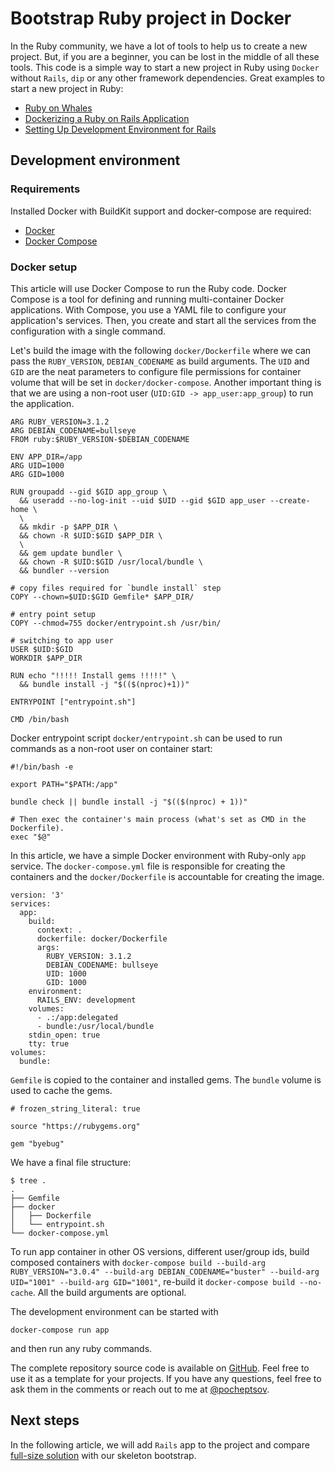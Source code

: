 # Bootstrap Ruby project in Docker

In the Ruby community, we have a lot of tools to help us to create a new project. But, if you are a beginner, you can be lost in the middle of all these tools. This code is a simple way to start a new project in Ruby using `Docker` without `Rails`, `dip` or any other framework dependencies.
Great examples to start a new project in Ruby:
 - [Ruby on Whales](https://evilmartians.com/chronicles/ruby-on-whales-docker-for-ruby-rails-development)
 - [Dockerizing a Ruby on Rails Application](https://semaphoreci.com/community/tutorials/dockerizing-a-ruby-on-rails-application)
 - [Setting Up Development Environment for Rails](https://www.akshaykhot.com/setting-up-development-environment-for-rails/)

## Development environment

### Requirements
Installed Docker with BuildKit support and docker-compose are required:
 - [Docker](https://docs.docker.com/install/)
 - [Docker Compose](https://docs.docker.com/compose/install/)

### Docker setup
This article will use Docker Compose to run the Ruby code. Docker Compose is a tool for defining and running multi-container Docker applications. With Compose, you use a YAML file to configure your application's services. Then, you create and start all the services from the configuration with a single command.

Let's build the image with the following `docker/Dockerfile` where we can pass the `RUBY_VERSION`, `DEBIAN_CODENAME` as build arguments. The `UID` and `GID` are the neat parameters to configure file permissions for container volume that will be set in `docker/docker-compose`. Another important thing is that we are using a non-root user (`UID:GID -> app_user:app_group`) to run the application.

```
ARG RUBY_VERSION=3.1.2
ARG DEBIAN_CODENAME=bullseye
FROM ruby:$RUBY_VERSION-$DEBIAN_CODENAME

ENV APP_DIR=/app
ARG UID=1000
ARG GID=1000

RUN groupadd --gid $GID app_group \
  && useradd --no-log-init --uid $UID --gid $GID app_user --create-home \
  \
  && mkdir -p $APP_DIR \
  && chown -R $UID:$GID $APP_DIR \
  \
  && gem update bundler \
  && chown -R $UID:$GID /usr/local/bundle \
  && bundler --version

# copy files required for `bundle install` step
COPY --chown=$UID:$GID Gemfile* $APP_DIR/

# entry point setup
COPY --chmod=755 docker/entrypoint.sh /usr/bin/

# switching to app user
USER $UID:$GID
WORKDIR $APP_DIR

RUN echo "!!!!! Install gems !!!!!" \
  && bundle install -j "$(($(nproc)+1))"

ENTRYPOINT ["entrypoint.sh"]

CMD /bin/bash
```

Docker entrypoint script `docker/entrypoint.sh` can be used to run commands as a non-root user on container start:
```
#!/bin/bash -e

export PATH="$PATH:/app"

bundle check || bundle install -j "$(($(nproc) + 1))"

# Then exec the container's main process (what's set as CMD in the Dockerfile).
exec "$@"
```

In this article, we have a simple Docker environment with Ruby-only `app` service. The `docker-compose.yml` file is responsible for creating the containers and the `docker/Dockerfile` is accountable for creating the image.

```
version: '3'
services:
  app:
    build:
      context: .
      dockerfile: docker/Dockerfile
      args:
        RUBY_VERSION: 3.1.2
        DEBIAN_CODENAME: bullseye
        UID: 1000
        GID: 1000
    environment:
      RAILS_ENV: development
    volumes:
      - .:/app:delegated
      - bundle:/usr/local/bundle
    stdin_open: true
    tty: true
volumes:
  bundle:
```
`Gemfile` is copied to the container and installed gems. The `bundle` volume is used to cache the gems.
```
# frozen_string_literal: true

source "https://rubygems.org"

gem "byebug"
```

We have a final file structure:
```
$ tree .
.
├── Gemfile
├── docker
│   ├── Dockerfile
│   └── entrypoint.sh
└── docker-compose.yml
```

To run app container in other OS versions, different user/group ids, build composed containers with `docker-compose build --build-arg RUBY_VERSION="3.0.4" --build-arg DEBIAN_CODENAME="buster" --build-arg UID="1001" --build-arg GID="1001"`, re-build it `docker-compose build --no-cache`. All the build arguments are optional.


The development environment can be started with
```
docker-compose run app
```
and then run any ruby commands.

The complete repository source code is available on [GitHub](https://github.com/pocheptsov/blog/tree/main/docker-rails-bootstrap). Feel free to use it as a template for your projects. If you have any questions, feel free to ask them in the comments or reach out to me at [@pocheptsov](https://twitter.com/pocheptsov).

## Next steps
In the following article, we will add `Rails` app to the project and compare [full-size solution](https://railsbytes.com/public/templates/z5OsoB) with our skeleton bootstrap.
